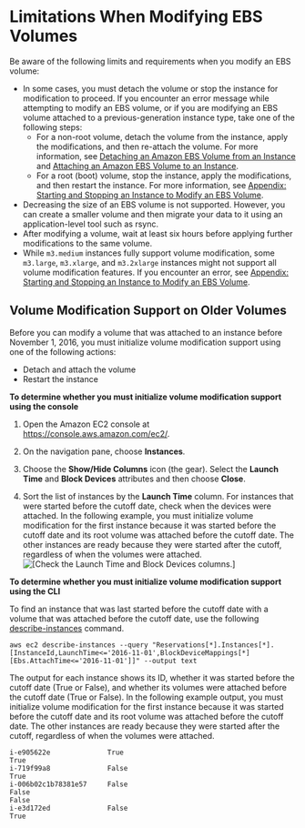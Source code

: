 # Limitations When Modifying EBS Volumes<a name="limitations"></a>

Be aware of the following limits and requirements when you modify an EBS volume:
+ In some cases, you must detach the volume or stop the instance for modification to proceed\. If you encounter an error message while attempting to modify an EBS volume, or if you are modifying an EBS volume attached to a previous\-generation instance type, take one of the following steps:
  + For a non\-root volume, detach the volume from the instance, apply the modifications, and then re\-attach the volume\. For more information, see [Detaching an Amazon EBS Volume from an Instance](https://docs.aws.amazon.com/AWSEC2/latest/UserGuide/ebs-detaching-volume.html) and [Attaching an Amazon EBS Volume to an Instance](https://docs.aws.amazon.com/AWSEC2/latest/UserGuide/ebs-attaching-volume.html)\. 
  + For a root \(boot\) volume, stop the instance, apply the modifications, and then restart the instance\. For more information, see [Appendix: Starting and Stopping an Instance to Modify an EBS Volume](stop-start.md)\.
+ Decreasing the size of an EBS volume is not supported\. However, you can create a smaller volume and then migrate your data to it using an application\-level tool such as rsync\.
+ After modifying a volume, wait at least six hours before applying further modifications to the same volume\.
+ While `m3.medium` instances fully support volume modification, some `m3.large`, `m3.xlarge`, and `m3.2xlarge` instances might not support all volume modification features\. If you encounter an error, see [Appendix: Starting and Stopping an Instance to Modify an EBS Volume](stop-start.md)\.

## Volume Modification Support on Older Volumes<a name="initialize-modification-support"></a>

Before you can modify a volume that was attached to an instance before November 1, 2016, you must initialize volume modification support using one of the following actions:
+ Detach and attach the volume
+ Restart the instance

**To determine whether you must initialize volume modification support using the console**

1. Open the Amazon EC2 console at [https://console\.aws\.amazon\.com/ec2/](https://console.aws.amazon.com/ec2/)\.

1. On the navigation pane, choose **Instances**\.

1. Choose the **Show/Hide Columns** icon \(the gear\)\. Select the **Launch Time** and **Block Devices** attributes and then choose **Close**\.

1. Sort the list of instances by the **Launch Time** column\. For instances that were started before the cutoff date, check when the devices were attached\. In the following example, you must initialize volume modification for the first instance because it was started before the cutoff date and its root volume was attached before the cutoff date\. The other instances are ready because they were started after the cutoff, regardless of when the volumes were attached\.  
![\[Check the Launch Time and Block Devices columns.\]](http://docs.aws.amazon.com/AWSEC2/latest/UserGuide/images/check-volume-modification-support.png)

**To determine whether you must initialize volume modification support using the CLI**

To find an instance that was last started before the cutoff date with a volume that was attached before the cutoff date, use the following [describe\-instances](https://docs.aws.amazon.com/cli/latest/reference/ec2/describe-instances.html) command\.

```
aws ec2 describe-instances --query "Reservations[*].Instances[*].[InstanceId,LaunchTime<='2016-11-01',BlockDeviceMappings[*][Ebs.AttachTime<='2016-11-01']]" --output text
```

The output for each instance shows its ID, whether it was started before the cutoff date \(True or False\), and whether its volumes were attached before the cutoff date \(True or False\)\. In the following example output, you must initialize volume modification for the first instance because it was started before the cutoff date and its root volume was attached before the cutoff date\. The other instances are ready because they were started after the cutoff, regardless of when the volumes were attached\.

```
i-e905622e              True
True
i-719f99a8              False
True
i-006b02c1b78381e57     False
False
False
i-e3d172ed              False
True
```